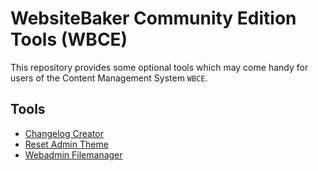 # WebsiteBaker Community Edition Tools (WBCE)
This repository provides some optional tools which may come handy for users of the Content Management System `WBCE`.

## Tools
  - [Changelog Creator](changelog_creator/README.md)
  - [Reset Admin Theme](reset_admin_theme/README.md)
  - [Webadmin Filemanager](webadmin_filemanager/README.php)